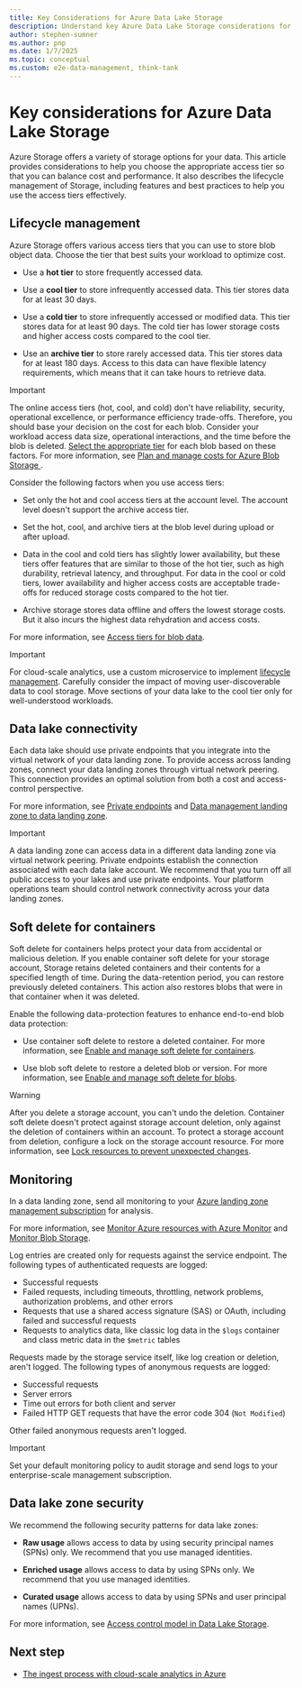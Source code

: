 ```yaml
---
title: Key Considerations for Azure Data Lake Storage
description: Understand key Azure Data Lake Storage considerations for cloud-scale analytics so that you can choose the appropriate access tier for your workload.
author: stephen-sumner
ms.author: pnp
ms.date: 1/7/2025
ms.topic: conceptual
ms.custom: e2e-data-management, think-tank
---
```


# Key considerations for Azure Data Lake Storage

Azure Storage offers a variety of storage options for your data. This article provides considerations to help you choose the appropriate access tier so that you can balance cost and performance. It also describes the lifecycle management of Storage, including features and best practices to help you use the access tiers effectively.

## Lifecycle management

Azure Storage offers various access tiers that you can use to store blob object data. Choose the tier that best suits your workload to optimize cost.

- Use a **hot tier** to store frequently accessed data.

- Use a **cool tier** to store infrequently accessed data. This tier stores data for at least 30 days.
- Use a **cold tier** to store infrequently accessed or modified data. This tier stores data for at least 90 days. The cold tier has lower storage costs and higher access costs compared to the cool tier.
- Use an **archive tier** to store rarely accessed data. This tier stores data for at least 180 days. Access to this data can have flexible latency requirements, which means that it can take hours to retrieve data.

> [!IMPORTANT]
> The online access tiers (hot, cool, and cold) don't have reliability, security, operational excellence, or performance efficiency trade-offs. Therefore, you should base your decision on the cost for each blob. Consider your workload access data size, operational interactions, and the time before the blob is deleted. [Select the appropriate tier](https://azure.github.io/Storage/docs/application-and-user-data/code-samples/estimate-block-blob) for each blob based on these factors. For more information, see [Plan and manage costs for Azure Blob Storage ](/azure/storage/common/storage-plan-manage-costs).

Consider the following factors when you use access tiers:

- Set only the hot and cool access tiers at the account level. The account level doesn't support the archive access tier.

- Set the hot, cool, and archive tiers at the blob level during upload or after upload.

- Data in the cool and cold tiers has slightly lower availability, but these tiers offer features that are similar to those of the hot tier, such as high durability, retrieval latency, and throughput. For data in the cool or cold tiers, lower availability and higher access costs are acceptable trade-offs for reduced storage costs compared to the hot tier.

- Archive storage stores data offline and offers the lowest storage costs. But it also incurs the highest data rehydration and access costs.

For more information, see [Access tiers for blob data](/azure/storage/blobs/access-tiers-overview).

> [!IMPORTANT]
> For cloud-scale analytics, use a custom microservice to implement [lifecycle management](../../cloud-scale-analytics/govern-lifecycle.md). Carefully consider the impact of moving user-discoverable data to cool storage. Move sections of your data lake to the cool tier only for well-understood workloads.

## Data lake connectivity

Each data lake should use private endpoints that you integrate into the virtual network of your data landing zone. To provide access across landing zones, connect your data landing zones through virtual network peering. This connection provides an optimal solution from both a cost and access-control perspective.

For more information, see [Private endpoints](../eslz-network-topology-and-connectivity.md#private-endpoints) and [Data management landing zone to data landing zone](../eslz-network-topology-and-connectivity.md#data-management-landing-zone-to-data-landing-zone).

> [!IMPORTANT]
> A data landing zone can access data in a different data landing zone via virtual network peering. Private endpoints establish the connection associated with each data lake account. We recommend that you turn off all public access to your lakes and use private endpoints. Your platform operations team should control network connectivity across your data landing zones.

## Soft delete for containers

Soft delete for containers helps protect your data from accidental or malicious deletion. If you enable container soft delete for your storage account, Storage retains deleted containers and their contents for a specified length of time. During the data-retention period, you can restore previously deleted containers. This action also restores blobs that were in that container when it was deleted.

Enable the following data-protection features to enhance end-to-end blob data protection:

- Use container soft delete to restore a deleted container. For more information, see [Enable and manage soft delete for containers](/azure/storage/blobs/soft-delete-container-enable).

- Use blob soft delete to restore a deleted blob or version. For more information, see [Enable and manage soft delete for blobs](/azure/storage/blobs/soft-delete-blob-enable).

> [!WARNING]
> After you delete a storage account, you can't undo the deletion. Container soft delete doesn't protect against storage account deletion, only against the deletion of containers within an account. To protect a storage account from deletion, configure a lock on the storage account resource. For more information, see [Lock resources to prevent unexpected changes](/azure/azure-resource-manager/management/lock-resources).

## Monitoring

In a data landing zone, send all monitoring to your [Azure landing zone management subscription](../../../ready/landing-zone/design-area/management.md) for analysis.

For more information, see [Monitor Azure resources with Azure Monitor](/azure/azure-monitor/essentials/monitor-azure-resource) and [Monitor Blob Storage](/azure/storage/blobs/monitor-blob-storage).

Log entries are created only for requests against the service endpoint. The following types of authenticated requests are logged:

- Successful requests
- Failed requests, including timeouts, throttling, network problems, authorization problems, and other errors
- Requests that use a shared access signature (SAS) or OAuth, including failed and successful requests
- Requests to analytics data, like classic log data in the `$logs` container and class metric data in the `$metric` tables

Requests made by the storage service itself, like log creation or deletion, aren't logged. The following types of anonymous requests are logged:

- Successful requests
- Server errors
- Time out errors for both client and server
- Failed HTTP GET requests that have the error code 304 (`Not Modified`)

Other failed anonymous requests aren't logged.

> [!IMPORTANT]
> Set your default monitoring policy to audit storage and send logs to your enterprise-scale management subscription.

## Data lake zone security

We recommend the following security patterns for data lake zones:

- **Raw usage** allows access to data by using security principal names (SPNs) only. We recommend that you use managed identities.

- **Enriched usage** allows access to data by using SPNs only. We recommend that you use managed identities.
- **Curated usage** allows access to data by using SPNs and user principal names (UPNs).

For more information, see [Access control model in Data Lake Storage](/azure/storage/blobs/data-lake-storage-access-control-model).

## Next step

- [The ingest process with cloud-scale analytics in Azure](data-ingestion.md)
